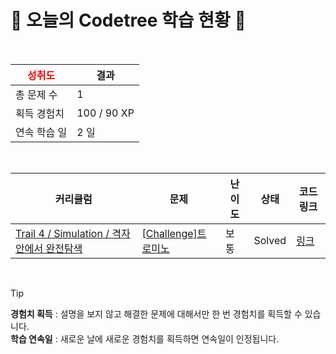 # 🌲 오늘의 Codetree 학습 현황 🌲

<br />

| <span style="color:red;display:block;text-align:center;"> **성취도**</span> | 결과 |
|---|---|
| 총 문제 수 | 1 |
| 획득 경험치 | 100 / 90 XP |
| 연속 학습 일 | 2 일 |

<br />

|커리큘럼|문제|난이도|상태|코드 링크|
|---|---|---|---|---|
|[Trail 4 / Simulation / 격자 안에서 완전탐색](https://www.codetree.ai/trail-info/intermediate-low/)|[[Challenge]트로미노](https://www.codetree.ai/trails/complete/curated-cards/challenge-tromino/)|보통|Solved|[링크](https://github.com/hyeonjin-dot/codeTree/blob/main/250217/%ED%8A%B8%EB%A1%9C%EB%AF%B8%EB%85%B8/tromino.java)|


<br />

> [!TIP]
> **경험치 획득** : 설명을 보지 않고 해결한 문제에 대해서만 한 번 경험치를 획득할 수 있습니다.  
> **학습 연속일** : 새로운 날에 새로운 경험치를 획득하면 연속일이 인정됩니다.

